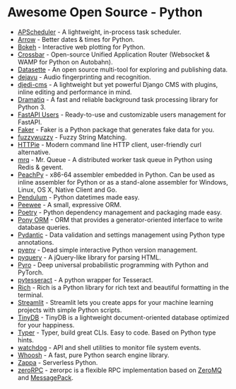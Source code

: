 # Awesome Open Source - Python

- [APScheduler](https://github.com/agronholm/apscheduler) - A lightweight, in-process task scheduler.
- [Arrow](https://github.com/arrow-py/arrow) - Better dates & times for Python.
- [Bokeh](https://github.com/bokeh/bokeh) - Interactive web plotting for Python.
- [Crossbar](https://github.com/crossbario/crossbar/) - Open-source Unified Application Router (Websocket & WAMP for Python on Autobahn).
- [Datasette](https://github.com/simonw/datasette) - An open source multi-tool for exploring and publishing data.
- [dejavu](https://github.com/worldveil/dejavu) - Audio fingerprinting and recognition.
- [djedi-cms](http://djedi-cms.org/) - A lightweight but yet powerful Django CMS with plugins, inline editing and performance in mind.
- [Dramatiq](https://github.com/Bogdanp/dramatiq) - A fast and reliable background task processing library for Python 3.
- [FastAPI Users](https://github.com/fastapi-users/fastapi-users) - Ready-to-use and customizable users management for FastAPI.
- [Faker](https://github.com/joke2k/faker) - Faker is a Python package that generates fake data for you.
- [fuzzywuzzy](https://github.com/seatgeek/tchefuzz) - Fuzzy String Matching.
- [HTTPie](https://github.com/httpie/httpie) - Modern command line HTTP client, user-friendly curl alternative.
- [mrq](https://github.com/pricingassistant/mrq) - Mr. Queue - A distributed worker task queue in Python using Redis & gevent.
- [PeachPy](https://github.com/Maratyszcza/PeachPy) - x86-64 assembler embedded in Python. Can be used as inline assembler for Python or as a stand-alone assembler for Windows, Linux, OS X, Native Client and Go.
- [Pendulum](https://github.com/sdispater/pendulum) - Python datetimes made easy.
- [Peewee](https://github.com/coleifer/peewee) - A small, expressive ORM.
- [Poetry](https://github.com/python-poetry/poetry) - Python dependency management and packaging made easy.
- [Pony ORM](https://github.com/ponyorm/pony) - ORM that provides a generator-oriented interface to write database queries.
- [Pydantic](https://github.com/pydantic/pydantic) - Data validation and settings management using Python type annotations.
- [pyenv](https://github.com/pyenv/pyenv) - Dead simple interactive Python version management.
- [pyquery](https://github.com/gawel/pyquery) - A jQuery-like library for parsing HTML.
- [Pyro](https://github.com/pyro-ppl/pyro) - Deep universal probabilistic programming with Python and PyTorch.
- [pytesseract](https://github.com/madmaze/pytesseract) - A python wrapper for Tesseract.
- [Rich](https://github.com/Textualize/rich) - Rich is a Python library for rich text and beautiful formatting in the terminal.
- [Streamlit](https://github.com/streamlit/streamlit) - Streamlit lets you create apps for your machine learning projects with simple Python scripts.
- [TinyDB](https://github.com/msiemens/tinydb) - TinyDB is a lightweight document-oriented database optimized for your happiness.
- [Typer](https://github.com/tiangolo/typer) - Typer, build great CLIs. Easy to code. Based on Python type hints.
- [watchdog](https://github.com/gorakhargosh/watchdog) - API and shell utilities to monitor file system events.
- [Whoosh](http://whoosh.readthedocs.io/) - A fast, pure Python search engine library.
- [Zappa](https://github.com/zappa/Zappa) - Serverless Python.
- [zeroRPC](https://github.com/0rpc/zerorpc-python) - zerorpc is a flexible RPC implementation based on [ZeroMQ](http://zeromq.org/) and [MessagePack](http://msgpack.org/).
